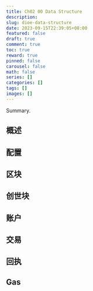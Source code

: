```yaml
---
title: Ch02 00 Data Structure
description:
slug: dioe-data-structure
date: 2023-09-15T22:39:05+08:00
featured: false
draft: true
comment: true
toc: true
reward: true
pinned: false
carousel: false
math: false
series: []
categories: []
tags: []
images: []
---
```


Summary.

<!--more-->

## 概述

## 配置

## 区块

## 创世块

## 账户

## 交易

## 回执

## Gas
